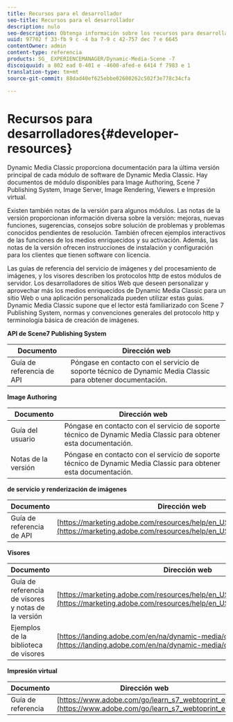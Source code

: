 ```yaml
---
title: Recursos para el desarrollador
seo-title: Recursos para el desarrollador
description: nulo
seo-description: Obtenga información sobre los recursos para desarrolladores disponibles para Dynamic Media.
uuid: 97702 f 33-fb 9 c -4 ba 7-9 c 42-757 dec 7 e 6645
contentOwner: admin
content-type: referencia
products: SG_ EXPERIENCEMANAGER/Dynamic-Media-Scene -7
discoiquuid: a 802 ead 0-401 e -4600-afed-e 6414 f 7983 e 1
translation-type: tm+mt
source-git-commit: 88dad40ef625ebbe02600262c502f3e778c34cfa

---
```



# Recursos para desarrolladores{#developer-resources}

Dynamic Media Classic proporciona documentación para la última versión principal de cada módulo de software de Dynamic Media Classic. Hay documentos de módulo disponibles para Image Authoring, Scene 7 Publishing System, Image Server, Image Rendering, Viewers e Impresión virtual.

Existen también notas de la versión para algunos módulos. Las notas de la versión proporcionan información diversa sobre la versión: mejoras, nuevas funciones, sugerencias, consejos sobre solución de problemas y problemas conocidos pendientes de resolución. También ofrecen ejemplos interactivos de las funciones de los medios enriquecidos y su activación. Además, las notas de la versión ofrecen instrucciones de instalación y configuración para los clientes que tienen software con licencia.

Las guías de referencia del servicio de imágenes y del procesamiento de imágenes, y los visores describen los protocolos http de estos módulos de servidor. Los desarrolladores de sitios Web que deseen personalizar y aprovechar más los medios enriquecidos de Dynamic Media Classic para un sitio Web o una aplicación personalizada pueden utilizar estas guías. Dynamic Media Classic supone que el lector está familiarizado con Scene 7 Publishing System, normas y convenciones generales del protocolo http y terminología básica de creación de imágenes.


**API de Scene7 Publishing System**

| Documento | Dirección web |
|--- |--- |
| Guía de referencia de API | Póngase en contacto con el servicio de soporte técnico de Dynamic Media Classic para obtener documentación. |

**Image Authoring**

| Documento | Dirección web |
|--- |--- |
| Guía del usuario | Póngase en contacto con el servicio de soporte técnico de Dynamic Media Classic para obtener esta documentación. |
| Notas de la versión | Póngase en contacto con el servicio de soporte técnico de Dynamic Media Classic para obtener esta documentación. |

**de servicio y renderización de imágenes**

| Documento | Dirección web |
|--- |--- |
| Guía de referencia de API | [https://marketing.adobe.com/resources/help/en_US/s7/is_ir_api/index.html](https://marketing.adobe.com/resources/help/en_US/s7/is_ir_api/index.html) |

**Visores**

| Documento | Dirección web |
|--- |--- |
| Guía de referencia de visores y notas de la versión | [https://marketing.adobe.com/resources/help/en_US/s7/viewers_ref/index.html](https://marketing.adobe.com/resources/help/en_US/s7/viewers_ref/index.html) |
| Ejemplos de la biblioteca de visores | [https://landing.adobe.com/en/na/dynamic-media/ctir-2755/live-demos.html](https://landing.adobe.com/en/na/dynamic-media/ctir-2755/live-demos.htm) |


**Impresión virtual**

| Documento | Dirección web |
|--- |--- |
| Guía de referencia | [https://www.adobe.com/go/learn_s7_webtoprint_en](https://www.adobe.com/go/learn_s7_webtoprint_en) |
